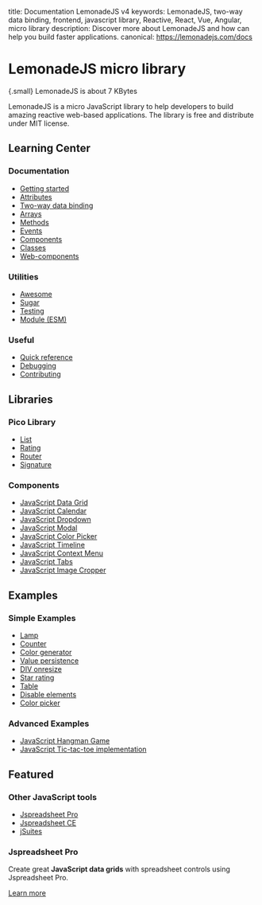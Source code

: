 title: Documentation LemonadeJS v4
keywords: LemonadeJS, two-way data binding, frontend, javascript library, Reactive, React, Vue, Angular, micro library
description: Discover more about LemonadeJS and how can help you build faster applications.
canonical: https://lemonadejs.com/docs

LemonadeJS micro library
========

{.small}
LemonadeJS is about 7 KBytes

LemonadeJS is a micro JavaScript library to help developers to build amazing reactive web-based applications. The library is free and distribute under MIT license.

Learning Center
---------------

### Documentation

* [Getting started](/docs/getting-started)
* [Attributes](/docs/attributes)
* [Two-way data binding](/docs/two-way-data-binding)
* [Arrays](/docs/arrays)
* [Methods](/docs/methods)
* [Events](/docs/events)
* [Components](/docs/components)
* [Classes](/docs/classes)
* [Web-components](/docs/web-components)

### Utilities

* [Awesome](/docs/awesome)
* [Sugar](/docs/sugar)
* [Testing](/docs/tests)
* [Module (ESM)](/docs/module)

### Useful

* [Quick reference](/docs/quick-reference)
* [Debugging](/docs/debugging)
* [Contributing](/docs/contributions)

Libraries
---------

### Pico Library

* [List](/docs/plugins/list)
* [Rating](/docs/plugins/rating)
* [Router](/docs/plugins/router)
* [Signature](/docs/plugins/signature)

### Components

* [JavaScript Data Grid](/docs/plugins/data-grid)
* [JavaScript Calendar](/docs/plugins/calendar)
* [JavaScript Dropdown](/docs/plugins/dropdown)
* [JavaScript Modal](/docs/plugins/modal)
* [JavaScript Color Picker](/docs/plugins/color-picker)
* [JavaScript Timeline](/docs/plugins/timeline)
* [JavaScript Context Menu](/docs/plugins/context-menu)
* [JavaScript Tabs](/docs/plugins/tabs)
* [JavaScript Image Cropper](/docs/plugins/image-cropper "Photo cropper and filters component")

Examples
--------

### Simple Examples

* [Lamp](/docs/examples/lamp)
* [Counter](/docs/examples/counter)
* [Color generator](/docs/examples/color-generator)
* [Value persistence](/docs/examples/value-persistence)
* [DIV onresize](/docs/examples/div-onresize)
* [Star rating](/docs/examples/rating)
* [Table](/docs/examples/table)
* [Disable elements](/docs/examples/enable-disable-elements)
* [Color picker](/docs/examples/color-picker)

### Advanced Examples

* [JavaScript Hangman Game](/docs/examples/hangman)
* [JavaScript Tic-tac-toe implementation](/docs/examples/tic-tac-toe)



Featured
--------

### Other JavaScript tools

* [Jspreadsheet Pro](https://jspreadsheet.com)
* [Jspreadsheet CE](https://bossanova.uk/jspreadsheet/ce)
* [jSuites](https://jsuites.net)


### Jspreadsheet Pro

Create great **JavaScript data grids** with spreadsheet controls using Jspreadsheet Pro.

[Learn more](https://jspreadsheet.com)